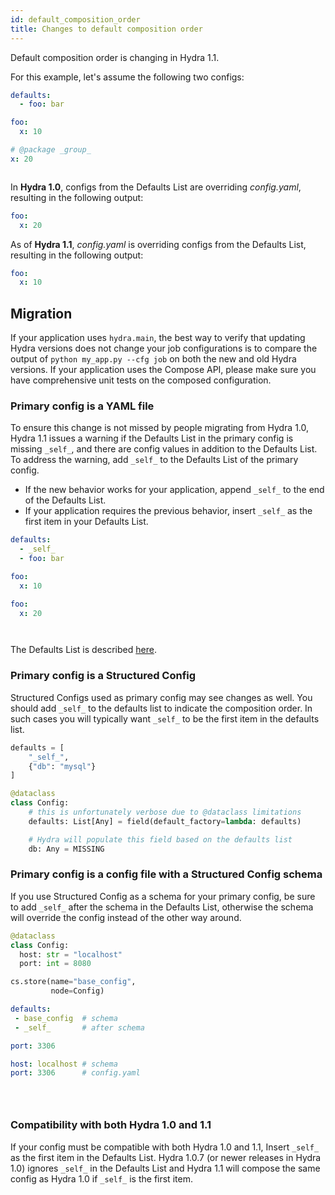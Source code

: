 ```yaml
---
id: default_composition_order
title: Changes to default composition order
---
```

Default composition order is changing in Hydra 1.1.

For this example, let's assume the following two configs:
<div className="row">
<div className="col col--6">

```yaml title="config.yaml"
defaults:
  - foo: bar

foo:
  x: 10
```

</div>

<div className="col  col--6">

```yaml title="foo/bar.yaml"
# @package _group_
x: 20



```
</div>
</div>


<div className="row">
<div className="col">

In **Hydra 1.0**, configs from the Defaults List are overriding *config.yaml*, resulting in the following output:
</div>
<div className="col  col--4">

```yaml {2}
foo:
  x: 20
```
</div>
</div>



<div className="row">
<div className="col">

As of **Hydra 1.1**, *config.yaml* is overriding configs from the Defaults List, resulting in the following output:
</div>
<div className="col  col--4">

```yaml {2}
foo:
  x: 10
```
</div>
</div>



## Migration
If your application uses `hydra.main`, the best way to verify that updating Hydra versions does not change your job configurations is to compare the output of `python my_app.py --cfg job` on both the new and old Hydra versions. If your application uses the Compose API, please make sure you have comprehensive unit tests on the composed configuration.

### Primary config is a YAML file
To ensure this change is not missed by people migrating from Hydra 1.0, Hydra 1.1 issues a warning if the Defaults List in the primary config is missing `_self_`, and there are config values in addition to the Defaults List.  
To address the warning, add `_self_` to the Defaults List of the primary config.

- If the new behavior works for your application, append `_self_` to the end of the Defaults List.
- If your application requires the previous behavior, insert `_self_` as the first item in your Defaults List.


<div className="row">
<div className="col col--6">

```yaml title="config.yaml" {2}
defaults:
  - _self_
  - foo: bar

foo:
  x: 10
```
</div>

<div className="col  col--6">

```yaml title="Output config"
foo:
  x: 20




```
</div>
</div>


The Defaults List is described [here](/advanced/defaults_list.md).

### Primary config is a Structured Config
Structured Configs used as primary config may see changes as well.
You should add `_self_` to the defaults list to indicate the composition order. In such cases you will typically want `_self_` to be the first item in the defaults list. 

```python {3,14}
defaults = [
    "_self_",
    {"db": "mysql"}
]

@dataclass
class Config:
    # this is unfortunately verbose due to @dataclass limitations
    defaults: List[Any] = field(default_factory=lambda: defaults)

    # Hydra will populate this field based on the defaults list
    db: Any = MISSING
```

### Primary config is a config file with a Structured Config schema
If you use Structured Config as a schema for your primary config, be sure to add `_self_` after the schema in the Defaults List, otherwise the schema will override the config instead of the other way around.

<div className="row">
<div className="col col--4">

```python title="my_app.py"
@dataclass
class Config:
  host: str = "localhost"
  port: int = 8080

cs.store(name="base_config", 
         node=Config)
```

</div>

<div className="col  col--4">

```yaml {3,5} title="config.yaml"
defaults:
 - base_config  # schema
 - _self_       # after schema

port: 3306


```

</div>

<div className="col  col--4">

```yaml {2} title="Output config"
host: localhost # schema
port: 3306      # config.yaml





```

</div>

</div>


### Compatibility with both Hydra 1.0 and 1.1
If your config must be compatible with both Hydra 1.0 and 1.1, Insert `_self_` as the first item in the Defaults List.
Hydra 1.0.7 (or newer releases in Hydra 1.0) ignores `_self_` in the Defaults List and Hydra 1.1 will compose the same config as Hydra 1.0 if `_self_` is the first item.
